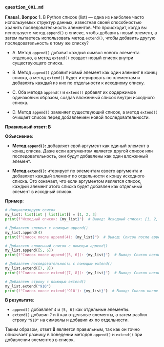 ### `question_001.md`

**Глава1. Вопрос 1.** В Python список (list) — одна из наиболее часто используемых структур данных, известная своей способностью хранить последовательность элементов. Что происходит, когда вы используете метод `append()` в списке, чтобы добавить новый элемент, а затем пытаетесь использовать метод `extend()`, чтобы добавить другую последовательность к тому же списку?

- A. Метод `append()` добавит каждый символ нового элемента отдельно, а метод `extend()` создаст новый список внутри существующего списка.

- B. Метод `append()` добавит новый элемент как один элемент в конец списка, а метод `extend()` будет итерировать по элементам и добавлять каждый из них по отдельности к исходному списку.

- C. Оба метода `append()` и `extend()` добавят их содержимое одинаковым образом, создав вложенный список внутри исходного списка.

- D. Метод `append()` заменяет существующий список, а метод `extend()` очищает список перед добавлением новой последовательности.

**Правильный ответ: B**

**Объяснение:**

*   **Метод `append()`:** добавляет свой аргумент как единый элемент в конец списка. Даже если аргументом является другой список или последовательность, они будут добавлены как один вложенный элемент.

*   **Метод `extend()`:** итерирует по элементам своего аргумента и добавляет каждый элемент по отдельности к концу исходного списка. Это означает, что если аргументом является список, каждый элемент этого списка будет добавлен как отдельный элемент в исходный список.

**Пример:**

```python
# Инициализируем список
my_list: list[int | list[int]] = [1, 2, 3]
print(f"Исходный список: {my_list}")  # Вывод: Исходный список: [1, 2, 3]

# Добавляем элемент с помощью append()
my_list.append(4)
print(f"Список после append(4): {my_list}")  # Вывод: Список после append(4): [1, 2, 3, 4]

# Добавляем вложенный список с помощью append()
my_list.append([5, 6])
print(f"Список после append([5, 6]): {my_list}")  # Вывод: Список после append([5, 6]): [1, 2, 3, 4, [5, 6]]

# Добавляем последовательность с помощью extend()
my_list.extend([7, 8])
print(f"Список после extend([7, 8]): {my_list}")  # Вывод: Список после extend([7, 8]): [1, 2, 3, 4, [5, 6], 7, 8]

# Добавляем строку с помощью extend()
my_list.extend("910")
print(f"Список после extend('910'): {my_list}")  # Вывод: Список после extend('910'): [1, 2, 3, 4, [5, 6], 7, 8, '9', '1', '0']
```

**В результате:**

*   `append()` добавляет `4` и `[5, 6]` как отдельные элементы.
*   `extend()` добавил `7` и `8` как отдельные элементы, а затем разбил строку `"910"` на символы и добавил их по отдельности.

Таким образом, ответ **B** является правильным, так как он точно описывает разницу в поведении методов `append()` и `extend()` при добавлении элементов в список.
